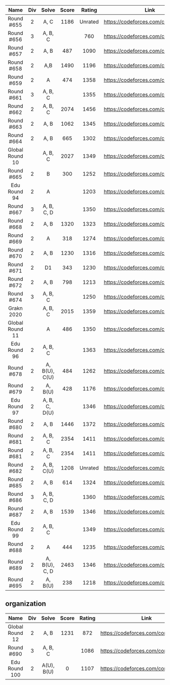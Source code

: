 |    Name    | Div |  Solve  | Score |  Rating  |                 Link                 |
|:----------:|:---:|:-------:|:-----:|:-------:|:------------------------------------:|
| Round #655 |  2  |   A, C  |  1186 | Unrated | https://codeforces.com/contest/1372/ |
| Round #656 |  3  | A, B, C |       |   760   | https://codeforces.com/contest/1385/ |
| Round #657 |  2  |   A, B  |  487  |   1090  | https://codeforces.com/contest/1379/ |
| Round #658 |  2  |   A,B   |  1490 |   1196  | https://codeforces.com/contest/1382/ |
| Round #659 |  2  |   A     |  474  |   1358  | https://codeforces.com/contest/1384/ |
| Round #661 |  3  | A, B, C |       |   1355  | https://codeforces.com/contest/1399/ |
| Round #662 |  2  | A, B, C |  2074 |   1456  | https://codeforces.com/contest/1393/ |
| Round #663 |  2  | A, B |  1062 |   1345  | https://codeforces.com/contest/1391/ |
| Round #664 |  2  | A, B |  665 |   1302  | https://codeforces.com/contest/1395/ |
| Global Round 10 |    | A, B, C |  2027 |   1349  | https://codeforces.com/contest/1392/ |
| Round #665 | 2 | B |  300 |   1252  | https://codeforces.com/contest/1401/ |
| Edu Round 94 | 2 | A |   |   1203  | https://codeforces.com/contest/1400/ |
| Round #667 | 3 | A, B, C, D |   |   1350  | https://codeforces.com/contest/1409/ |
| Round #668 | 2 | A, B | 1320 | 1323 | https://codeforces.com/contest/1405/ |
| Round #669 | 2 | A | 318 | 1274 | https://codeforces.com/contest/1407/ |
| Round #670 | 2 | A, B | 1230 | 1316 | https://codeforces.com/contest/1406/ |
| Round #671 | 2 | D1 | 343 | 1230 | https://codeforces.com/contest/1419/ |
| Round #672 | 2 | A, B | 798 | 1213 | https://codeforces.com/contest/1420/ |
| Round #674 | 3 | A, B, C |  | 1250 | https://codeforces.com/contest/1426/ |
| Grakn 2020 |   | A, B, C | 2015 | 1359 | https://codeforces.com/contest/1408/ |
| Global Round 11 |   | A | 486 | 1350 | https://codeforces.com/contest/1427/ |
| Edu Round 96 | 2 | A, B, C |  | 1363 | https://codeforces.com/contest/1430/ |
| Round #678 | 2 | A, B(U), C(U) | 484 | 1262 | https://codeforces.com/contest/1436/ |
| Round #679 | 2 | A, B(U) | 428 | 1176 | https://codeforces.com/contest/1435/ |
| Edu Round 97 | 2 | A, B, C, D(U) |  | 1346 | https://codeforces.com/contest/1437/ |
| Round #680 | 2 | A, B | 1446 | 1372 | https://codeforces.com/contest/1445/ |
| Round #681 | 2 | A, B, C | 2354 | 1411 | https://codeforces.com/contest/1443/ |
| Round #681 | 2 | A, B, C | 2354 | 1411 | https://codeforces.com/contest/1443/ |
| Round #682 | 2 | A, B, C(U) | 1208 | Unrated | https://codeforces.com/contest/1438/ |
| Round #685 | 2 | A, B | 614 | 1324 | https://codeforces.com/contest/1451/ |
| Round #686 | 3 | A, B, C, D |  | 1360 | https://codeforces.com/contest/1454/ |
| Round #687 | 2 | A, B | 1539 | 1346 | https://codeforces.com/contest/1457/ |
| Edu Round 99 | 2 | A, B, C |  | 1349 | https://codeforces.com/contest/1455/ |
| Round #688 | 2 | A | 444 | 1235 | https://codeforces.com/contest/1453/ |
| Round #689 | 2 | A, B(U), C, D | 2463 | 1346 | https://codeforces.com/contest/1461/ |
| Round #695 | 2 | A, B(U) | 238 | 1218 | https://codeforces.com/contest/1467/ |

## organization
|    Name    | Div |  Solve  | Score |  Rating  |                 Link                 |
|:----------:|:---:|:-------:|:-----:|:-------:|:------------------------------------:|
| Global Round 12 |  2  |   A, B  |  1231 | 872 | https://codeforces.com/contest/1450/ |
| Round #690 | 3  |   A, B, C  |   | 1086 | https://codeforces.com/contest/1462/ |
| Edu Round 100 |  2  |   A(U), B(U)  |  0 | 1107 | https://codeforces.com/contest/1463/ |
